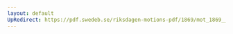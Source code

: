 ```yaml
---
layout: default
UpRedirect: https://pdf.swedeb.se/riksdagen-motions-pdf/1869/mot_1869__ak__00264/mot_1869__ak__00264_002.pdf
---
```

